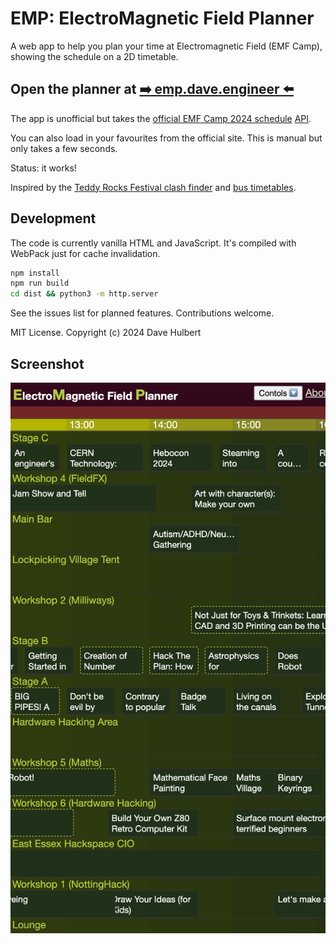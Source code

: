 # EMP: ElectroMagnetic Field Planner

A web app to help you plan your time at Electromagnetic Field (EMF Camp), showing the schedule on a 2D timetable.

## Open the planner at [➡️ emp.dave.engineer ⬅️](https://emp.dave.engineer)

The app is unofficial but takes the [official EMF Camp 2024 schedule](https://www.emfcamp.org/schedule/2024)
[API](https://developer.emfcamp.org/schedule/).

You can also load in your favourites from the official site. This is manual but only takes a few seconds.

Status: it works!

Inspired by the
[Teddy Rocks Festival clash finder](https://teddyrocks.co.uk/lineup/clashfinder)
and [bus timetables](https://www.morebus.co.uk/services/WDBC/m2).

## Development

The code is currently vanilla HTML and JavaScript.
It's compiled with WebPack just for cache invalidation.

```bash
npm install
npm run build
cd dist && python3 -m http.server
```

See the issues list for planned features. Contributions welcome.

MIT License. Copyright (c) 2024 Dave Hulbert

## Screenshot

![Screenshot](img/screenshot.png)
